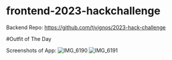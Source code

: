 # frontend-2023-hackchallenge

Backend Repo: https://github.com/tjvignos/2023-hack-challenge

#Outfit of The Day


Screenshots of App:
![IMG_6190](https://user-images.githubusercontent.com/126121531/236591566-79971c16-cba6-4f32-a33f-c5d29f01f909.jpeg)
![IMG_6191](https://user-images.githubusercontent.com/126121531/236591571-c9c59e16-3e75-4c9b-a2f3-bbf87885e0a8.jpeg)
